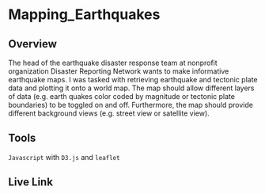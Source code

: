 # Mapping_Earthquakes

## Overview
The head of the earthquake disaster response team at nonprofit organization Disaster Reporting Network wants to make informative earthquake maps.  I was tasked with retrieving earthquake and tectonic plate data and plotting it onto a world map.  The map should allow different layers of data (e.g. earth quakes color coded by magnitude or tectonic plate boundaries) to be toggled on and off.  Furthermore, the map should provide different background views (e.g. street view or satellite view).

## Tools
`Javascript` with `D3.js` and `leaflet`

## Live Link
